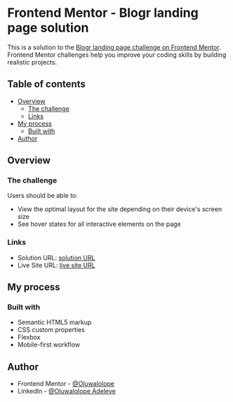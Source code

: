 # Frontend Mentor - Blogr landing page solution

This is a solution to the [Blogr landing page challenge on Frontend Mentor](https://www.frontendmentor.io/challenges/blogr-landing-page-EX2RLAApP). Frontend Mentor challenges help you improve your coding skills by building realistic projects. 

## Table of contents

- [Overview](#overview)
  - [The challenge](#the-challenge)
  - [Links](#links)
- [My process](#my-process)
  - [Built with](#built-with)
- [Author](#author)

## Overview

### The challenge

Users should be able to:

- View the optimal layout for the site depending on their device's screen size
- See hover states for all interactive elements on the page


### Links

- Solution URL: [solution URL](https://www.github.com/Oluwalolope/blogr-landing-page)
- Live Site URL: [live site URL](https://oluwalolope.github.io/blogr-landing-page)

## My process

### Built with

- Semantic HTML5 markup
- CSS custom properties
- Flexbox
- Mobile-first workflow

## Author

- Frontend Mentor - [@Oluwalolope](https://www.frontendmentor.io/profile/oluwalolope)
- LinkedIn - [@Oluwalolope Adeleye](https://www.linkedin.com/in/oluwalolopeadeleye)